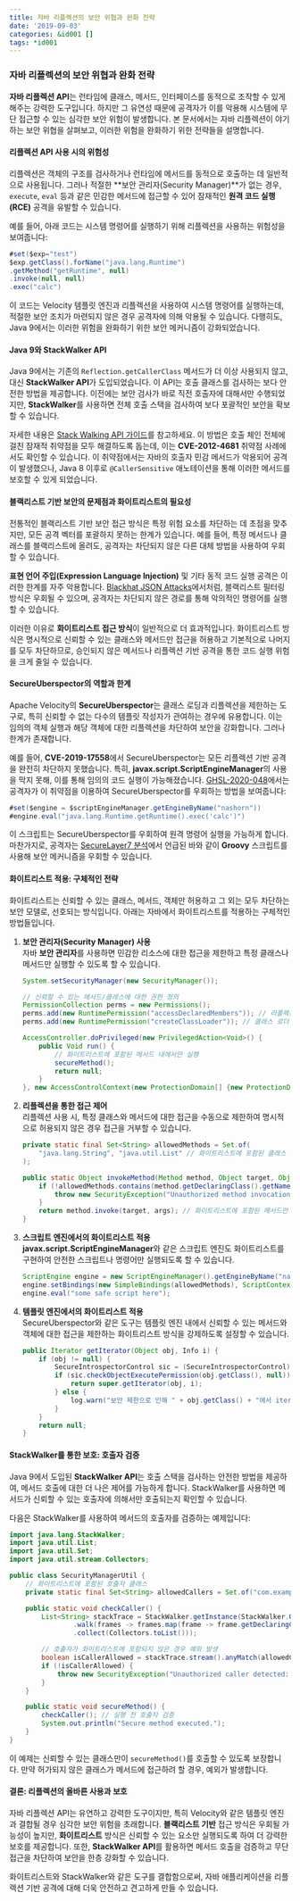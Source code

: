 ```yaml
---
title: 자바 리플렉션의 보안 위협과 완화 전략
date: '2019-09-03'
categories: &id001 []
tags: *id001
---
```


### 자바 리플렉션의 보안 위협과 완화 전략

**자바 리플렉션 API**는 런타임에 클래스, 메서드, 인터페이스를 동적으로 조작할 수 있게 해주는 강력한 도구입니다. 하지만 그 유연성 때문에 공격자가 이를 악용해 시스템에 무단 접근할 수 있는 심각한 보안 위험이 발생합니다. 본 문서에서는 자바 리플렉션이 야기하는 보안 위협을 살펴보고, 이러한 위험을 완화하기 위한 전략들을 설명합니다.

#### 리플렉션 API 사용 시의 위험성

리플렉션은 객체의 구조를 검사하거나 런타임에 메서드를 동적으로 호출하는 데 일반적으로 사용됩니다. 그러나 적절한 **보안 관리자(Security Manager)**가 없는 경우, `execute`, `eval` 등과 같은 민감한 메서드에 접근할 수 있어 잠재적인 **원격 코드 실행(RCE)** 공격을 유발할 수 있습니다.

예를 들어, 아래 코드는 시스템 명령어를 실행하기 위해 리플렉션을 사용하는 위험성을 보여줍니다:

```java
#set($exp="test")
$exp.getClass().forName("java.lang.Runtime")
.getMethod("getRuntime", null)
.invoke(null, null)
.exec("calc")
```

이 코드는 Velocity 템플릿 엔진과 리플렉션을 사용하여 시스템 명령어를 실행하는데, 적절한 보안 조치가 마련되지 않은 경우 공격자에 의해 악용될 수 있습니다. 다행히도, Java 9에서는 이러한 위험을 완화하기 위한 보안 메커니즘이 강화되었습니다.

#### Java 9와 StackWalker API

Java 9에서는 기존의 `Reflection.getCallerClass` 메서드가 더 이상 사용되지 않고, 대신 **StackWalker API**가 도입되었습니다. 이 API는 호출 클래스를 검사하는 보다 안전한 방법을 제공합니다. 이전에는 보안 검사가 바로 직전 호출자에 대해서만 수행되었지만, **StackWalker**를 사용하면 전체 호출 스택을 검사하여 보다 포괄적인 보안을 확보할 수 있습니다.

자세한 내용은 [Stack Walking API 가이드](https://www.sitepoint.com/deep-dive-into-java-9s-stack-walking-api/)를 참고하세요. 이 방법은 호출 체인 전체에 걸친 잠재적 취약점을 모두 해결하도록 돕는데, 이는 **CVE-2012-4681** 취약점 사례에서도 확인할 수 있습니다. 이 취약점에서는 자바의 호출자 민감 메서드가 악용되어 공격이 발생했으나, Java 8 이후로 `@CallerSensitive` 애노테이션을 통해 이러한 메서드를 보호할 수 있게 되었습니다.

#### 블랙리스트 기반 보안의 문제점과 화이트리스트의 필요성

전통적인 블랙리스트 기반 보안 접근 방식은 특정 위험 요소를 차단하는 데 초점을 맞추지만, 모든 공격 벡터를 포괄하지 못하는 한계가 있습니다. 예를 들어, 특정 메서드나 클래스를 블랙리스트에 올려도, 공격자는 차단되지 않은 다른 대체 방법을 사용하여 우회할 수 있습니다.

**표현 언어 주입(Expression Language Injection)** 및 기타 동적 코드 실행 공격은 이러한 한계를 자주 악용합니다. [Blackhat JSON Attacks](https://www.blackhat.com/docs/us-17/thursday/us-17-Munoz-Friday-The-13th-Json-Attacks.pdf)에서처럼, 블랙리스트 필터링 방식은 우회될 수 있으며, 공격자는 차단되지 않은 경로를 통해 악의적인 명령어를 실행할 수 있습니다.

이러한 이유로 **화이트리스트 접근 방식**이 일반적으로 더 효과적입니다. 화이트리스트 방식은 명시적으로 신뢰할 수 있는 클래스와 메서드만 접근을 허용하고 기본적으로 나머지를 모두 차단하므로, 승인되지 않은 메서드나 리플렉션 기반 공격을 통한 코드 실행 위험을 크게 줄일 수 있습니다.

#### SecureUberspector의 역할과 한계

Apache Velocity의 **SecureUberspector**는 클래스 로딩과 리플렉션을 제한하는 도구로, 특히 신뢰할 수 없는 다수의 템플릿 작성자가 관여하는 경우에 유용합니다. 이는 임의의 객체 실행과 해당 객체에 대한 리플렉션을 차단하여 보안을 강화합니다. 그러나 한계가 존재합니다.

예를 들어, **CVE-2019-17558**에서 SecureUberspector는 모든 리플렉션 기반 공격을 완전히 차단하지 못했습니다. 특히, **javax.script.ScriptEngineManager**의 사용을 막지 못해, 이를 통해 임의의 코드 실행이 가능해졌습니다. [GHSL-2020-048](https://securitylab.github.com/advisories/GHSL-2020-048-apache-velocity/)에서는 공격자가 이 취약점을 이용하여 SecureUberspector를 우회하는 방법을 보여줍니다:

```java
#set($engine = $scriptEngineManager.getEngineByName("nashorn"))
#engine.eval("java.lang.Runtime.getRuntime().exec('calc')")
```

이 스크립트는 SecureUberspector를 우회하여 원격 명령어 실행을 가능하게 합니다. 마찬가지로, 공격자는 [SecureLayer7 분석](https://blog.securelayer7.net/analyzing-security-vulnerabilities-in-xwiki-in-depth-examination/)에서 언급된 바와 같이 **Groovy** 스크립트를 사용해 보안 메커니즘을 우회할 수 있습니다.

#### 화이트리스트 적용: 구체적인 전략

화이트리스트는 신뢰할 수 있는 클래스, 메서드, 객체만 허용하고 그 외는 모두 차단하는 보안 모델로, 선호되는 방식입니다. 아래는 자바에서 화이트리스트를 적용하는 구체적인 방법들입니다.

1. **보안 관리자(Security Manager) 사용**  
   자바 **보안 관리자**를 사용하면 민감한 리소스에 대한 접근을 제한하고 특정 클래스나 메서드만 실행할 수 있도록 할 수 있습니다.

   ```java
   System.setSecurityManager(new SecurityManager());

   // 신뢰할 수 있는 메서드/클래스에 대한 권한 정의
   PermissionCollection perms = new Permissions();
   perms.add(new RuntimePermission("accessDeclaredMembers")); // 리플렉션 접근 허용
   perms.add(new RuntimePermission("createClassLoader")); // 클래스 로더 생성 허용

   AccessController.doPrivileged(new PrivilegedAction<Void>() {
       public Void run() {
           // 화이트리스트에 포함된 메서드 내에서만 실행
           secureMethod();
           return null;
       }
   }, new AccessControlContext(new ProtectionDomain[] {new ProtectionDomain(null, perms)}));
   ```

2. **리플렉션을 통한 접근 제어**  
   리플렉션 사용 시, 특정 클래스와 메서드에 대한 접근을 수동으로 제한하여 명시적으로 허용되지 않은 경우 접근을 거부할 수 있습니다.

   ```java
   private static final Set<String> allowedMethods = Set.of(
       "java.lang.String", "java.util.List" // 화이트리스트에 포함된 클래스
   );

   public static Object invokeMethod(Method method, Object target, Object... args) throws Exception {
       if (!allowedMethods.contains(method.getDeclaringClass().getName())) {
           throw new SecurityException("Unauthorized method invocation: " + method.getName());
       }
       return method.invoke(target, args); // 화이트리스트에 포함된 메서드만 실행
   }
   ```

3. **스크립트 엔진에서의 화이트리스트 적용**  
   **javax.script.ScriptEngineManager**와 같은 스크립트 엔진도 화이트리스트를 구현하여 안전한 스크립트나 명령어만 실행되도록 할 수 있습니다.

   ```java
   ScriptEngine engine = new ScriptEngineManager().getEngineByName("nashorn");
   engine.setBindings(new SimpleBindings(allowedMethods), ScriptContext.ENGINE_SCOPE); // 화이트리스트 적용
   engine.eval("some safe script here");
   ```

4. **템플릿 엔진에서의 화이트리스트 적용**  
   SecureUberspector와 같은 도구는 템플릿 엔진 내에서 신뢰할 수 있는 메서드와 객체에 대한 접근을 제한하는 화이트리스트 방식을 강제하도록 설정할 수 있습니다.

   ```java
   public Iterator getIterator(Object obj, Info i) {
       if (obj != null) {
           SecureIntrospectorControl sic = (SecureIntrospectorControl) introspector;
           if (sic.checkObjectExecutePermission(obj.getClass(), null)) {
               return super.getIterator(obj, i);
           } else {
               log.warn("보안 제한으로 인해 " + obj.getClass() + "에서 iterator를 가져올 수 없습니다.");
           }
       }
       return null;
   }
   ```

#### StackWalker를 통한 보호: 호출자 검증

Java 9에서 도입된 **StackWalker API**는 호출 스택을 검사하는 안전한 방법을 제공하여, 메서드 호출에 대한 더 나은 제어를 가능하게 합니다. StackWalker를 사용하면 메서드가 신뢰할 수 있는 호출자에 의해서만 호출되는지 확인할 수 있습니다.

다음은 StackWalker를 사용하여 메서드의 호출자를 검증하는 예제입니다:

```java
import java.lang.StackWalker;
import java.util.List;
import java.util.Set;
import java.util.stream.Collectors;

public class SecurityManagerUtil {
    // 화이트리스트에 포함된 호출자 클래스
    private static final Set<String> allowedCallers = Set.of("com.example.TrustedClass");

    public static void checkCaller() {
        List<String> stackTrace = StackWalker.getInstance(StackWalker.Option.RETAIN_CLASS_REFERENCE)
                .walk(frames -> frames.map(frame -> frame.getDeclaringClass().getName())
                .collect(Collectors.toList()));

        // 호출자가 화이트리스트에 포함되지 않은 경우 예외 발생
        boolean isCallerAllowed = stackTrace.stream().anyMatch(allowedCallers::contains);
        if (!isCallerAllowed) {
            throw new SecurityException("Unauthorized caller detected: " + stackTrace);
        }
    }

    public static void secureMethod() {
        checkCaller(); // 실행 전 호출자 검증
        System.out.println("Secure method executed.");
    }
}
```

이 예제는 신뢰할 수 있는 클래스만이 `secureMethod()`를 호출할 수 있도록 보장합니다. 만약 허가되지 않은 클래스가 메서드에 접근하려 할 경우, 예외가 발생합니다.

#### 결론: 리플렉션의 올바른 사용과 보호

자바 리플렉션 API는 유연하고 강력한 도구이지만, 특히 Velocity와 같은 템플릿 엔진과 결합될 경우 심각한 보안 위험을 초래합니다. **블랙리스트 기반** 접근 방식은 우회될 가능성이 높지만, **화이트리스트** 방식은 신뢰할 수 있는 요소만 실행되도록 하여 더 강력한 보호를 제공합니다. 또한, **StackWalker API**를 활용하면 메서드 호출을 검증하고 무단 접근을 차단하여 보안을 한층 강화할 수 있습니다.

화이트리스트와 StackWalker와 같은 도구를 결합함으로써, 자바 애플리케이션을 리플렉션 기반 공격에 대해 더욱 안전하고 견고하게 만들 수 있습니다.
